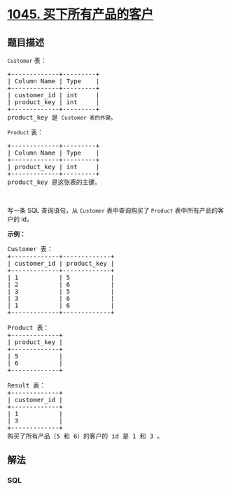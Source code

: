 # [1045. 买下所有产品的客户](https://leetcode-cn.com/problems/customers-who-bought-all-products)



## 题目描述

<!-- 这里写题目描述 -->

<p><code>Customer</code>&nbsp;表：</p>

<pre>+-------------+---------+
| Column Name | Type    |
+-------------+---------+
| customer_id | int     |
| product_key | int     |
+-------------+---------+
product_key 是 <code>Customer 表的外键</code>。
</pre>

<p><code>Product</code>&nbsp;表：</p>

<pre>+-------------+---------+
| Column Name | Type    |
+-------------+---------+
| product_key | int     |
+-------------+---------+
product_key 是这张表的主键。
</pre>

<p>&nbsp;</p>

<p>写一条 SQL 查询语句，从 <code>Customer</code> 表中查询购买了 <code>Product</code> 表中所有产品的客户的 id。</p>

<p><strong>示例：</strong></p>

<pre>Customer 表：
+-------------+-------------+
| customer_id | product_key |
+-------------+-------------+
| 1           | 5           |
| 2           | 6           |
| 3           | 5           |
| 3           | 6           |
| 1           | 6           |
+-------------+-------------+

Product 表：
+-------------+
| product_key |
+-------------+
| 5           |
| 6           |
+-------------+

Result 表：
+-------------+
| customer_id |
+-------------+
| 1           |
| 3           |
+-------------+
购买了所有产品（5 和 6）的客户的 id 是 1 和 3 。
</pre>


## 解法

<!-- 这里可写通用的实现逻辑 -->

<!-- tabs:start -->

### **SQL**

<!-- 这里可写当前语言的特殊实现逻辑 -->

```sql

```

<!-- tabs:end -->
